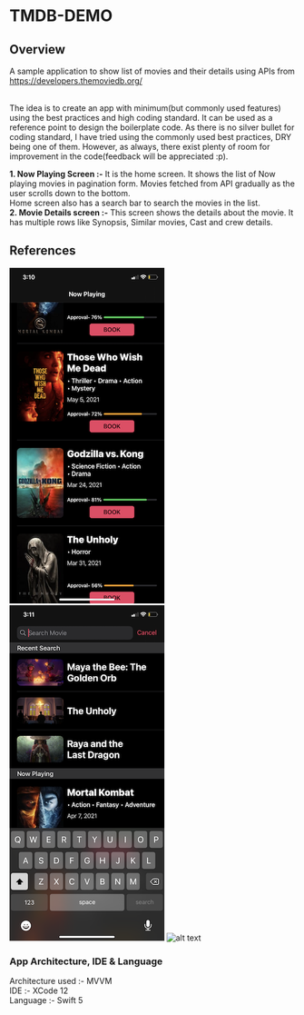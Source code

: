 # TMDB-DEMO
## Overview
A sample application to show list of movies and their details using APIs from https://developers.themoviedb.org/ </Br></Br>

The idea is to create an app with minimum(but commonly used features) using the best practices and high coding standard. It can be used as a reference point to design the boilerplate code. As there is no silver bullet for coding standard, I have tried using the commonly used best practices, DRY being one of them. However, as always, there exist plenty of room for improvement in the code(feedback will be appreciated :p).

<b> 1. Now Playing Screen :-</b> It is the home screen. It shows the list of Now playing movies in pagination form. Movies fetched from API gradually as the user scrolls down to the bottom.
</Br>
Home screen also has a search bar to search the movies in the list.
</Br>
<b> 2. Movie Details screen :-</b> This screen shows the details about the movie. It has multiple rows like Synopsis, Similar movies, Cast and crew details.
</Br>

## References

![alt text](https://github.com/iRoohul/TMDB-Demo/blob/main/References/Home_screen.PNG "Home Screen")
![alt text](https://github.com/iRoohul/TMDB-Demo/blob/main/References/Search.PNG "Search Screen")
![alt text](https://github.com/iRoohul/TMDB-Demo/blob/main/References/Details.PNG "Search Screen")

### App Architecture, IDE & Language
Architecture used :- MVVM
</Br>
IDE :- XCode 12
</Br>
Language :- Swift 5
